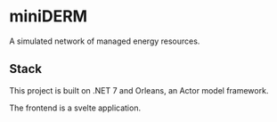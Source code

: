 # miniDERM
A simulated network of managed energy resources.

## Stack
This project is built on .NET 7 and Orleans, an Actor model framework.

The frontend is a svelte application.
